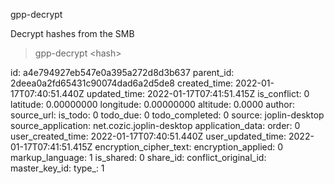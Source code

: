 gpp-decrypt

Decrypt hashes from the SMB

> gpp-decrypt &lt;hash&gt;

id: a4e794927eb547e0a395a272d8d3b637
parent_id: 2deea0a2fd65431c90074dad6a2d5de8
created_time: 2022-01-17T07:40:51.440Z
updated_time: 2022-01-17T07:41:51.415Z
is_conflict: 0
latitude: 0.00000000
longitude: 0.00000000
altitude: 0.0000
author: 
source_url: 
is_todo: 0
todo_due: 0
todo_completed: 0
source: joplin-desktop
source_application: net.cozic.joplin-desktop
application_data: 
order: 0
user_created_time: 2022-01-17T07:40:51.440Z
user_updated_time: 2022-01-17T07:41:51.415Z
encryption_cipher_text: 
encryption_applied: 0
markup_language: 1
is_shared: 0
share_id: 
conflict_original_id: 
master_key_id: 
type_: 1